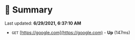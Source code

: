 # 📖 Summary
Last updated: **6/29/2021, 6:37:10 AM**

- `GET` [https://google.com](https://google.com) - **Up** (147ms)
